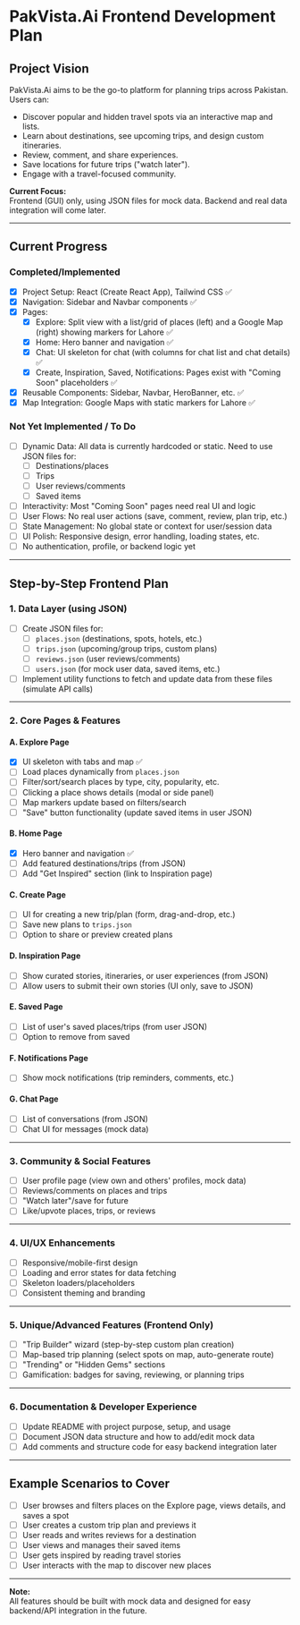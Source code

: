 # PakVista.Ai Frontend Development Plan

## Project Vision

PakVista.Ai aims to be the go-to platform for planning trips across Pakistan. Users can:
- Discover popular and hidden travel spots via an interactive map and lists.
- Learn about destinations, see upcoming trips, and design custom itineraries.
- Review, comment, and share experiences.
- Save locations for future trips ("watch later").
- Engage with a travel-focused community.

**Current Focus:**  
Frontend (GUI) only, using JSON files for mock data. Backend and real data integration will come later.

---

## Current Progress

### Completed/Implemented
- [x] Project Setup: React (Create React App), Tailwind CSS ✅
- [x] Navigation: Sidebar and Navbar components ✅
- [x] Pages:
  - [x] Explore: Split view with a list/grid of places (left) and a Google Map (right) showing markers for Lahore ✅
  - [x] Home: Hero banner and navigation ✅
  - [x] Chat: UI skeleton for chat (with columns for chat list and chat details) ✅
  - [x] Create, Inspiration, Saved, Notifications: Pages exist with "Coming Soon" placeholders ✅
- [x] Reusable Components: Sidebar, Navbar, HeroBanner, etc. ✅
- [x] Map Integration: Google Maps with static markers for Lahore ✅

### Not Yet Implemented / To Do
- [ ] Dynamic Data: All data is currently hardcoded or static. Need to use JSON files for:
  - [ ] Destinations/places
  - [ ] Trips
  - [ ] User reviews/comments
  - [ ] Saved items
- [ ] Interactivity: Most "Coming Soon" pages need real UI and logic
- [ ] User Flows: No real user actions (save, comment, review, plan trip, etc.)
- [ ] State Management: No global state or context for user/session data
- [ ] UI Polish: Responsive design, error handling, loading states, etc.
- [ ] No authentication, profile, or backend logic yet

---

## Step-by-Step Frontend Plan

### 1. Data Layer (using JSON)
- [ ] Create JSON files for:
  - [ ] `places.json` (destinations, spots, hotels, etc.)
  - [ ] `trips.json` (upcoming/group trips, custom plans)
  - [ ] `reviews.json` (user reviews/comments)
  - [ ] `users.json` (for mock user data, saved items, etc.)
- [ ] Implement utility functions to fetch and update data from these files (simulate API calls)

---

### 2. Core Pages & Features

#### A. Explore Page
- [x] UI skeleton with tabs and map ✅
- [ ] Load places dynamically from `places.json`
- [ ] Filter/sort/search places by type, city, popularity, etc.
- [ ] Clicking a place shows details (modal or side panel)
- [ ] Map markers update based on filters/search
- [ ] "Save" button functionality (update saved items in user JSON)

#### B. Home Page
- [x] Hero banner and navigation ✅
- [ ] Add featured destinations/trips (from JSON)
- [ ] Add "Get Inspired" section (link to Inspiration page)

#### C. Create Page
- [ ] UI for creating a new trip/plan (form, drag-and-drop, etc.)
- [ ] Save new plans to `trips.json`
- [ ] Option to share or preview created plans

#### D. Inspiration Page
- [ ] Show curated stories, itineraries, or user experiences (from JSON)
- [ ] Allow users to submit their own stories (UI only, save to JSON)

#### E. Saved Page
- [ ] List of user's saved places/trips (from user JSON)
- [ ] Option to remove from saved

#### F. Notifications Page
- [ ] Show mock notifications (trip reminders, comments, etc.)

#### G. Chat Page
- [ ] List of conversations (from JSON)
- [ ] Chat UI for messages (mock data)

---

### 3. Community & Social Features
- [ ] User profile page (view own and others' profiles, mock data)
- [ ] Reviews/comments on places and trips
- [ ] "Watch later"/save for future
- [ ] Like/upvote places, trips, or reviews

---

### 4. UI/UX Enhancements
- [ ] Responsive/mobile-first design
- [ ] Loading and error states for data fetching
- [ ] Skeleton loaders/placeholders
- [ ] Consistent theming and branding

---

### 5. Unique/Advanced Features (Frontend Only)
- [ ] "Trip Builder" wizard (step-by-step custom plan creation)
- [ ] Map-based trip planning (select spots on map, auto-generate route)
- [ ] "Trending" or "Hidden Gems" sections
- [ ] Gamification: badges for saving, reviewing, or planning trips

---

### 6. Documentation & Developer Experience
- [ ] Update README with project purpose, setup, and usage
- [ ] Document JSON data structure and how to add/edit mock data
- [ ] Add comments and structure code for easy backend integration later

---

## Example Scenarios to Cover

- [ ] User browses and filters places on the Explore page, views details, and saves a spot
- [ ] User creates a custom trip plan and previews it
- [ ] User reads and writes reviews for a destination
- [ ] User views and manages their saved items
- [ ] User gets inspired by reading travel stories
- [ ] User interacts with the map to discover new places

---

**Note:**  
All features should be built with mock data and designed for easy backend/API integration in the future. 